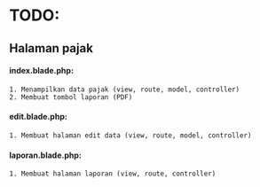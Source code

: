 # TODO: 

## Halaman pajak
#### index.blade.php: 
    1. Menampilkan data pajak (view, route, model, controller)
    2. Membuat tombol laporan (PDF)
#### edit.blade.php:
    1. Membuat halaman edit data (view, route, model, controller)
#### laporan.blade.php:
    1. Membuat halaman laporan (view, route, controller)